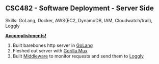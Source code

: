 ## CSC482 - Software Deployment - Server Side

Skills: GoLang, Docker, AWS(EC2, DynamoDB, IAM, Cloudwatch/trail), Loggly

<b><ins>Accomplishments!</ins></b>

<ol>
<li>Built barebones http server in <ins>GoLang</ins></li>
<li>Fleshed out server with <ins>Gorilla Mux</ins Library </li>
<li>Built <ins>Middleware</ins> to monitor requests and send them to <ins>Loggly</ins></li>
</ol>
